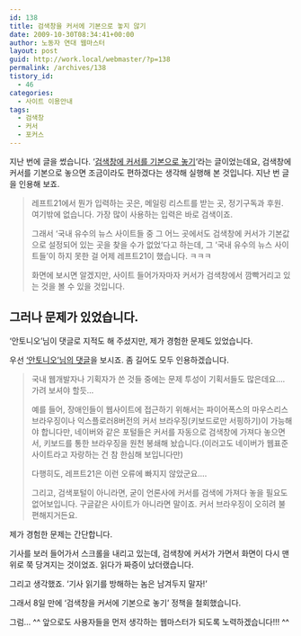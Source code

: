 ```yaml
---
id: 138
title: 검색창을 커서에 기본으로 놓지 않기
date: 2009-10-30T08:34:41+00:00
author: 노동자 연대 웹마스터
layout: post
guid: http://work.local/webmaster/?p=138
permalink: /archives/138
tistory_id:
  - 46
categories:
  - 사이트 이용안내
tags:
  - 검색창
  - 커서
  - 포커스
---
```

지난 번에 글을 썼습니다. &#8216;<a target="_blank" href="http://work.local/webmaster/webmaster/45" class="broken_link">검색창에 커서를 기본으로 놓기</a>&#8216;라는 글이었는데요, 검색창에 커서를 기본으로 놓으면 조금이라도 편하겠다는 생각해 실행해 본 것입니다. 지난 번 글을 인용해 보죠.

> 레프트21에서 뭔가 입력하는 곳은, 메일링 리스트를 받는 곳, 정기구독과 후원. 여기밖에 없습니다. 가장 많이 사용하는 입력은 바로 검색이죠.
> 
> 그래서 ‘국내 유수의 뉴스 사이트들 중 그 어느 곳에서도 검색창에 커서가 기본값으로 설정되어 있는 곳을 찾을 수가 없었’다고 하는데, 그 ‘국내 유수의 뉴스 사이트들’이 하지 못한 걸 어제 레프트21이 했습니다. ㅋㅋㅋ
> 
> 화면에 보시면 알겠지만, 사이트 들어가자마자 커서가 검색창에서 깜빡거리고 있는 것을 볼 수 있을 것입니다.

## 그러나 문제가 있었습니다.

&#8216;안토니오&#8217;님이 댓글로 지적도 해 주셨지만, 제가 경험한 문제도 있었습니다.

우선 <a target="_blank" href="http://work.local/webmaster/webmaster/45#comment78" class="broken_link">&#8216;안토니오&#8217;님의 댓글</a>을 보시죠. 좀 길어도 모두 인용하겠습니다.

> 국내 웹개발자나 기획자가 쓴 것들 중에는 문제 투성이 기획서들도 많은데요&#8230;. 가려 보셔야 할듯&#8230;
> 
> 예를 들어, 장애인들이 웹사이트에 접근하기 위해서는 파이어폭스의 마우스리스 브라우징이나 익스플로러8버전의 커서 브라우징(키보드로만 서핑하기)이 가능해야 합니다만, 네이버와 같은 포털들은 커서를 자동으로 검색창에 가져다 놓으면서, 키보드를 통한 브라우징을 원천 봉쇄해 놨습니다.(이러고도 네이버가 웹표준 사이트라고 자랑하는 건 참 한심해 보입니다만)
> 
> 다행히도, 레프트21은 이런 오류에 빠지지 않았군요&#8230;.
> 
> 그리고, 검색포털이 아니라면, 굳이 언론사에 커서를 검색에 가져다 놓을 필요도 없어보입니다. 구글같은 사이트가 아니라면 말이죠. 커서 브라우징이 오히려 불편해지거든요.

제가 경험한 문제는 간단합니다.

기사를 보러 들어가서 스크롤을 내리고 있는데, 검색창에 커서가 가면서 화면이 다시 맨 위로 쭉 당겨지는 것이었죠. 읽다가 짜증이 났더랬습니다.

그리고 생각했죠. &#8216;기사 읽기를 방해하는 놈은 남겨두지 말자!&#8217;

그래서 8일 만에 &#8216;검색창을 커서에 기본으로 놓기&#8217; 정책을 철회했습니다.

그럼&#8230; ^^ 앞으로도 사용자들을 먼저 생각하는 웹마스터가 되도록 노력하겠습니다!!! ^^